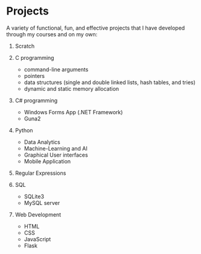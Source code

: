 # Projects

A variety of functional, fun, and effective projects that I have developed through my courses and on my own:

1. Scratch

2. C programming

   - command-line arguments
   - pointers
   - data structures (single and double linked lists, hash tables, and tries)
   - dynamic and static memory allocation

3. C# programming

   - Windows Forms App (.NET Framework)
   - Guna2

4. Python

   - Data Analytics
   - Machine-Learning and AI
   - Graphical User interfaces
   - Mobile Application
  
5. Regular Expressions

6. SQL

   - SQLite3
   - MySQL server

7. Web Development

    - HTML
    - CSS
    - JavaScript
    - Flask
